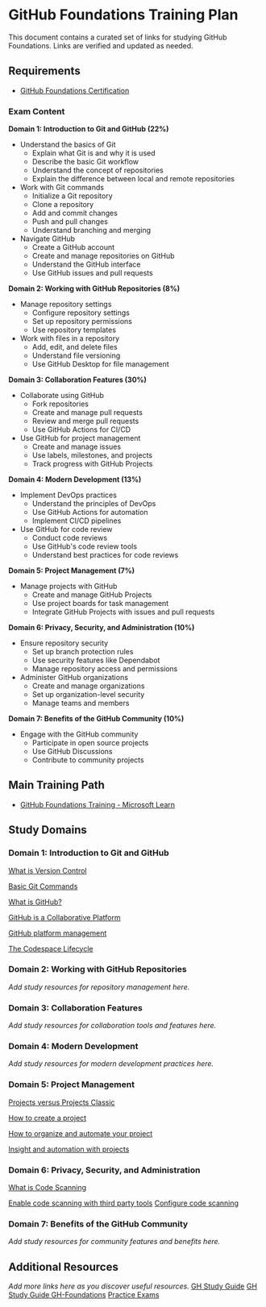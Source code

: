 # GitHub Foundations Training Plan

This document contains a curated set of links for studying GitHub Foundations. 
Links are verified and updated as needed.

## Requirements
- [GitHub Foundations Certification](https://learn.microsoft.com/en-us/credentials/certifications/github-foundations/?practice-assessment-type=certification)

### Exam Content

**Domain 1: Introduction to Git and GitHub (22%)**
- Understand the basics of Git
  - Explain what Git is and why it is used
  - Describe the basic Git workflow
  - Understand the concept of repositories
  - Explain the difference between local and remote repositories
- Work with Git commands
  - Initialize a Git repository
  - Clone a repository
  - Add and commit changes
  - Push and pull changes
  - Understand branching and merging
- Navigate GitHub
  - Create a GitHub account
  - Create and manage repositories on GitHub
  - Understand the GitHub interface
  - Use GitHub issues and pull requests

**Domain 2: Working with GitHub Repositories (8%)**
- Manage repository settings
  - Configure repository settings
  - Set up repository permissions
  - Use repository templates
- Work with files in a repository
  - Add, edit, and delete files
  - Understand file versioning
  - Use GitHub Desktop for file management

**Domain 3: Collaboration Features (30%)**
- Collaborate using GitHub
  - Fork repositories
  - Create and manage pull requests
  - Review and merge pull requests
  - Use GitHub Actions for CI/CD
- Use GitHub for project management
  - Create and manage issues
  - Use labels, milestones, and projects
  - Track progress with GitHub Projects

**Domain 4: Modern Development (13%)**
- Implement DevOps practices
  - Understand the principles of DevOps
  - Use GitHub Actions for automation
  - Implement CI/CD pipelines
- Use GitHub for code review
  - Conduct code reviews
  - Use GitHub's code review tools
  - Understand best practices for code reviews

**Domain 5: Project Management (7%)**
- Manage projects with GitHub
  - Create and manage GitHub Projects
  - Use project boards for task management
  - Integrate GitHub Projects with issues and pull requests

**Domain 6: Privacy, Security, and Administration (10%)**
- Ensure repository security
  - Set up branch protection rules
  - Use security features like Dependabot
  - Manage repository access and permissions
- Administer GitHub organizations
  - Create and manage organizations
  - Set up organization-level security
  - Manage teams and members

**Domain 7: Benefits of the GitHub Community (10%)**
- Engage with the GitHub community
  - Participate in open source projects
  - Use GitHub Discussions
  - Contribute to community projects

## Main Training Path
- [GitHub Foundations Training - Microsoft Learn](https://learn.microsoft.com/en-us/training/paths/github-foundations/)

## Study Domains

### Domain 1: Introduction to Git and GitHub
[What is Version Control](https://learn.microsoft.com/en-us/training/modules/intro-to-git/1-what-is-vc)

[Basic Git Commands](https://learn.microsoft.com/en-us/training/modules/intro-to-git/3-basic-git-commands)

[What is GitHub?](https://learn.microsoft.com/en-us/training/modules/introduction-to-github/2-what-is-github)

[GitHub is a Collaborative Platform](https://learn.microsoft.com/en-us/training/modules/introduction-to-github/4-collaborative-platform)

[GitHub platform management](https://learn.microsoft.com/en-us/training/modules/introduction-to-github/5-platform-management)

[The Codespace Lifecycle](https://learn.microsoft.com/en-us/training/modules/code-with-github-codespaces/2-codespace-lifecycle)
### Domain 2: Working with GitHub Repositories
*Add study resources for repository management here.*

### Domain 3: Collaboration Features
*Add study resources for collaboration tools and features here.*

### Domain 4: Modern Development
*Add study resources for modern development practices here.*

### Domain 5: Project Management
[Projects versus Projects Classic](https://learn.microsoft.com/en-us/training/modules/manage-work-github-projects/2-project-vs-project-classic)

[How to create a project](https://learn.microsoft.com/en-us/training/modules/manage-work-github-projects/3-how-to-create-project)

[How to organize and automate your project](https://learn.microsoft.com/en-us/training/modules/manage-work-github-projects/5-how-to-organize-automate-project)

[Insight and automation with projects](https://learn.microsoft.com/en-us/training/modules/manage-work-github-projects/6-insight-automation-with-projects)


### Domain 6: Privacy, Security, and Administration
[What is Code Scanning](https://learn.microsoft.com/en-us/training/modules/configure-code-scanning/2-what-code-scanning)

[Enable code scanning with third party tools](https://learn.microsoft.com/en-us/training/modules/configure-code-scanning/3-enable-code-scanning-with-third-party-tools)
[Configure code scanning](https://learn.microsoft.com/en-us/training/modules/configure-code-scanning/4-configure-code-scanning)

### Domain 7: Benefits of the GitHub Community
*Add study resources for community features and benefits here.*

## Additional Resources
*Add more links here as you discover useful resources.*
[GH Study Guide](https://learn.microsoft.com/en-us/credentials/certifications/resources/study-guides/gh-900)
[GH Study Guide GH-Foundations](https://github.com/LadyKerr/github-certification-guide/blob/main/study-guides/gh-foundations.md)
[Practice Exams](https://ghcertified.com/practice_tests/foundations/?questions=145)
